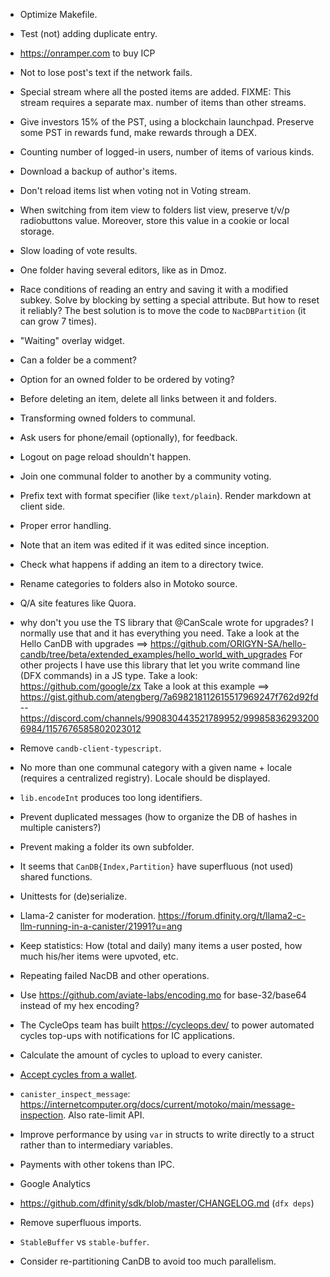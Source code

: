 - Optimize Makefile.

- Test (not) adding duplicate entry.

- https://onramper.com to buy ICP

- Not to lose post's text if the network fails.

- Special stream where all the posted items are added.
  FIXME: This stream requires a separate max. number of items than other streams.

- Give investors 15% of the PST, using a blockchain launchpad.
  Preserve some PST in rewards fund, make rewards through a DEX.

- Counting number of logged-in users, number of items of various kinds.

- Download a backup of author's items.

- Don't reload items list when voting not in Voting stream.

- When switching from item view to folders list view, preserve t/v/p radiobuttons value.
  Moreover, store this value in a cookie or local storage.

- Slow loading of vote results.

- One folder having several editors, like as in Dmoz.

- Race conditions of reading an entry and saving it with a modified subkey.
  Solve by blocking by setting a special attribute.
  But how to reset it reliably?
  The best solution is to move the code to `NacDBPartition` (it can grow 7 times).

- "Waiting" overlay widget.

- Can a folder be a comment?

- Option for an owned folder to be ordered by voting?

- Before deleting an item, delete all links between it and folders.

- Transforming owned folders to communal.

- Ask users for phone/email (optionally), for feedback.

- Logout on page reload shouldn't happen.

- Join one communal folder to another by a community voting.

- Prefix text with format specifier (like `text/plain`). Render markdown at client side.

- Proper error handling.

- Note that an item was edited if it was edited since inception.

- Check what happens if adding an item to a directory twice.

- Rename categories to folders also in Motoko source.

- Q/A site features like Quora.

- why don't you use the TS library that @CanScale wrote for upgrades? I normally use that and it has everything you need. Take a look at the Hello CanDB with upgrades ==> https://github.com/ORIGYN-SA/hello-candb/tree/beta/extended_examples/hello_world_with_upgrades
For other projects I have use this library that let you write command line (DFX commands) in a JS type. Take a look: https://github.com/google/zx
Take a look at this example ==> https://gist.github.com/atengberg/7a698218112615517969247f762d92fd --
https://discord.com/channels/990830443521789952/999858362932006984/1157676585802023012

- Remove `candb-client-typescript`.

- No more than one communal category with a given name + locale (requires a centralized registry).
  Locale should be displayed.

- `lib.encodeInt` produces too long identifiers.

- Prevent duplicated messages (how to organize the DB of hashes in multiple canisters?)

- Prevent making a folder its own subfolder.

- It seems that `CanDB{Index,Partition}` have superfluous (not used) shared functions.

- Unittests for (de)serialize.

- Llama-2 canister for moderation.
  https://forum.dfinity.org/t/llama2-c-llm-running-in-a-canister/21991?u=ang

- Keep statistics: How (total and daily) many items a user posted, how much his/her items were upvoted, etc.

- Repeating failed NacDB and other operations.

- Use https://github.com/aviate-labs/encoding.mo for base-32/base64 instead of my hex encoding?

- The CycleOps team has built https://cycleops.dev/ to power automated cycles top-ups with notifications for IC applications.

- Calculate the amount of cycles to upload to every canister.

- [Accept cycles from a wallet](https://internetcomputer.org/docs/current/developer-docs/backend/motoko/simple-cycles).

- `canister_inspect_message`: https://internetcomputer.org/docs/current/motoko/main/message-inspection.
  Also rate-limit API.

- Improve performance by using `var` in structs to write directly to a struct rather than to intermediary variables.

- Payments with other tokens than IPC.

- Google Analytics

- https://github.com/dfinity/sdk/blob/master/CHANGELOG.md (`dfx deps`)

- Remove superfluous imports.

- `StableBuffer` vs `stable-buffer`.

- Consider re-partitioning CanDB to avoid too much parallelism.
